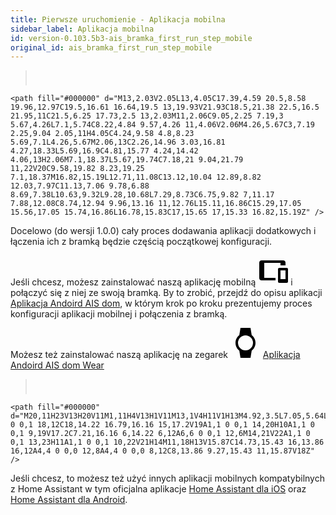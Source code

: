```yaml
---
title: Pierwsze uruchomienie - Aplikacja mobilna
sidebar_label: Aplikacja mobilna
id: version-0.103.5b3-ais_bramka_first_run_step_mobile
original_id: ais_bramka_first_run_step_mobile
---
```


> <svg style="width:24px;height:24px" viewBox="0 0 24 24">
    <path fill="#000000" d="M13,2.03V2.05L13,4.05C17.39,4.59 20.5,8.58 19.96,12.97C19.5,16.61 16.64,19.5 13,19.93V21.93C18.5,21.38 22.5,16.5 21.95,11C21.5,6.25 17.73,2.5 13,2.03M11,2.06C9.05,2.25 7.19,3 5.67,4.26L7.1,5.74C8.22,4.84 9.57,4.26 11,4.06V2.06M4.26,5.67C3,7.19 2.25,9.04 2.05,11H4.05C4.24,9.58 4.8,8.23 5.69,7.1L4.26,5.67M2.06,13C2.26,14.96 3.03,16.81 4.27,18.33L5.69,16.9C4.81,15.77 4.24,14.42 4.06,13H2.06M7.1,18.37L5.67,19.74C7.18,21 9.04,21.79 11,22V20C9.58,19.82 8.23,19.25 7.1,18.37M16.82,15.19L12.71,11.08C13.12,10.04 12.89,8.82 12.03,7.97C11.13,7.06 9.78,6.88 8.69,7.38L10.63,9.32L9.28,10.68L7.29,8.73C6.75,9.82 7,11.17 7.88,12.08C8.74,12.94 9.96,13.16 11,12.76L15.11,16.86C15.29,17.05 15.56,17.05 15.74,16.86L16.78,15.83C17,15.65 17,15.33 16.82,15.19Z" />
</svg> Docelowo (do wersji 1.0.0) cały proces dodawania aplikacji dodatkowych i łączenia ich z bramką będzie częścią początkowej konfiguracji.

Jeśli chcesz, możesz zainstalować naszą aplikację mobilną <svg style="width:48px;height:48px" viewBox="0 0 24 24">
    <path fill="#000000" d="M3,4H20A2,2 0 0,1 22,6V8H18V6H5V18H14V20H3A2,2 0 0,1 1,18V6A2,2 0 0,1 3,4M17,10H23A1,1 0 0,1 24,11V21A1,1 0 0,1 23,22H17A1,1 0 0,1 16,21V11A1,1 0 0,1 17,10M18,12V19H22V12H18Z" />
</svg> i połączyć się z niej ze swoją bramką.
By to zrobić, przejdź do opisu aplikacji [Aplikacja Andoird AIS dom](/AIS-docs/docs/en/ais_app_android_dom.html), w którym krok po kroku prezentujemy proces konfiguracji aplikacji mobilnej i połączenia z bramką.

Możesz też zainstalować naszą aplikację na zegarek <svg style="width:48px;height:48px" viewBox="0 0 24 24">
    <path fill="#000000" d="M6,12A6,6 0 0,1 12,6A6,6 0 0,1 18,12A6,6 0 0,1 12,18A6,6 0 0,1 6,12M20,12C20,9.45 18.81,7.19 16.95,5.73L16,0H8L7.05,5.73C5.19,7.19 4,9.45 4,12C4,14.54 5.19,16.81 7.05,18.27L8,24H16L16.95,18.27C18.81,16.81 20,14.54 20,12Z" />
</svg> [Aplikacja Andoird AIS dom Wear](/AIS-docs/docs/en/ais_app_android_dom_wear.html)




> <svg style="width:24px;height:24px" viewBox="0 0 24 24">
    <path fill="#000000" d="M20,11H23V13H20V11M1,11H4V13H1V11M13,1V4H11V1H13M4.92,3.5L7.05,5.64L5.63,7.05L3.5,4.93L4.92,3.5M16.95,5.63L19.07,3.5L20.5,4.93L18.37,7.05L16.95,5.63M12,6A6,6 0 0,1 18,12C18,14.22 16.79,16.16 15,17.2V19A1,1 0 0,1 14,20H10A1,1 0 0,1 9,19V17.2C7.21,16.16 6,14.22 6,12A6,6 0 0,1 12,6M14,21V22A1,1 0 0,1 13,23H11A1,1 0 0,1 10,22V21H14M11,18H13V15.87C14.73,15.43 16,13.86 16,12A4,4 0 0,0 12,8A4,4 0 0,0 8,12C8,13.86 9.27,15.43 11,15.87V18Z" />
</svg> Jeśli chcesz, to możesz też użyć innych aplikacji mobilnych kompatybilnych z Home Assistant w tym oficjalna aplikacje [Home Assistant dla iOS](https://apps.apple.com/us/app/home-assistant/id1099568401) oraz [Home Assistant dla Android](https://play.google.com/store/apps/details?id=io.homeassistant.companion.android).  

